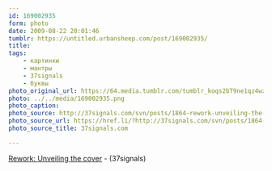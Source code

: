 ```yaml
---
id: 169002935
form: photo
date: 2009-08-22 20:01:46
tumblr: https://untitled.urbansheep.com/post/169002935/
title:
tags:
    - картинки
    - мантры
    - 37signals
    - буквы
photo_original_url: https://64.media.tumblr.com/tumblr_koqs2bT9ne1qz4wzio1_540.png
photo: ../../media/169002935.png
photo_caption:
photo_source: http://37signals.com/svn/posts/1864-rework-unveiling-the-cover
photo_source_url: https://href.li/?http://37signals.com/svn/posts/1864-rework-unveiling-the-cover
photo_source_title: 37signals.com

---
```


<p><a href="http://37signals.com/svn/posts/1864-rework-unveiling-the-cover">Rework: Unveiling the cover</a> - (37signals)</p>
